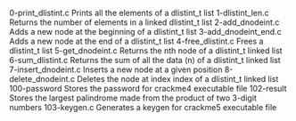 0-print_dlistint.c	Prints all the elements of a dlistint_t list
1-dlistint_len.c	Returns the number of elements in a linked dlistint_t list
2-add_dnodeint.c	Adds a new node at the beginning of a dlistint_t list
3-add_dnodeint_end.c	Adds a new node at the end of a dlistint_t list
4-free_dlistint.c	Frees a dlistint_t list
5-get_dnodeint.c	Returns the nth node of a dlistint_t linked list
6-sum_dlistint.c	Returns the sum of all the data (n) of a dlistint_t linked list
7-insert_dnodeint.c	Inserts a new node at a given position
8-delete_dnodeint.c	Deletes the node at index index of a dlistint_t linked list
100-password	Stores the password for crackme4 executable file
102-result	Stores the largest palindrome made from the product of two 3-digit numbers
103-keygen.c	Generates a keygen for crackme5 executable file